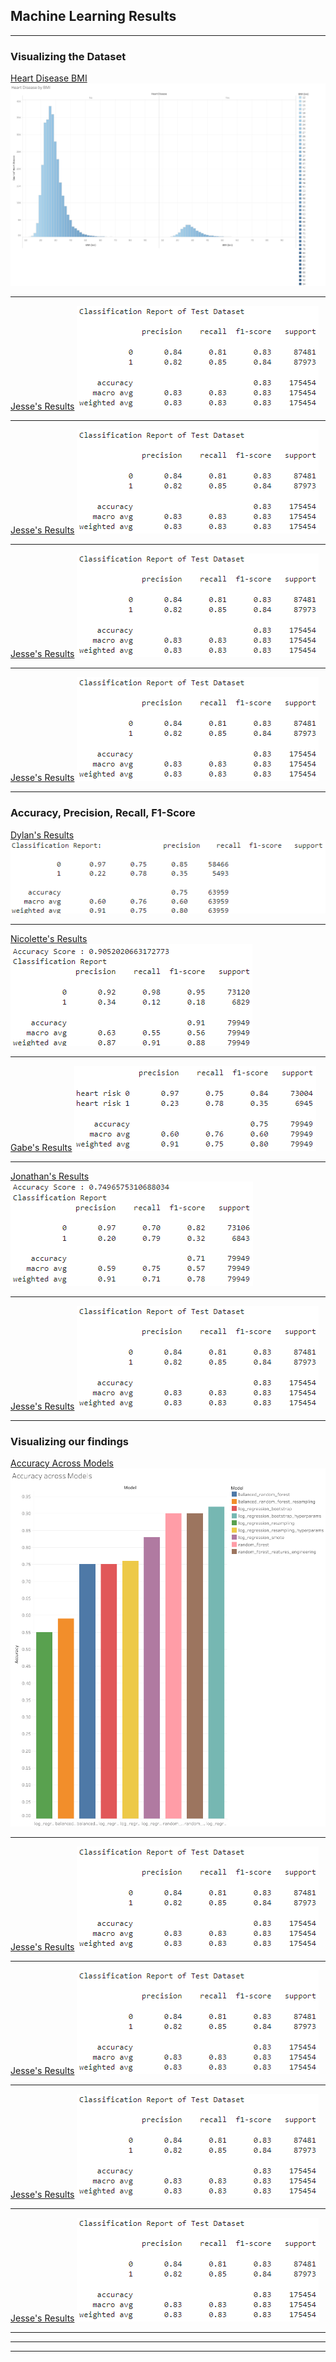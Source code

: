 ## Machine Learning Results

---
### Visualizing the Dataset

[Heart Disease BMI](http://example.com/)
<img src="images/Heart Disease BMI.png?raw=true"/>


---
[Jesse's Results](http://example.com/)
<img src="images/jesse_model.png?raw=true"/>


---
[Jesse's Results](http://example.com/)
<img src="images/jesse_model.png?raw=true"/>


---
[Jesse's Results](http://example.com/)
<img src="images/jesse_model.png?raw=true"/>


---
[Jesse's Results](http://example.com/)
<img src="images/jesse_model.png?raw=true"/>


---


### Accuracy, Precision, Recall, F1-Score

[Dylan's Results](/sample_page)
<img src="images/Dylan_model.png?raw=true"/>

---
[Nicolette's Results](/pdf/sample_presentation.pdf)
<img src="images/nicolette_model.png?raw=true"/>

---
[Gabe's Results](http://example.com/)
<img src="images/gabe_model.png?raw=true"/>

---
[Jonathan's Results](http://example.com/)
<img src="images/jonathan_model.png?raw=true"/>


---
[Jesse's Results](http://example.com/)
<img src="images/jesse_model.png?raw=true"/>


---

### Visualizing our findings

[Accuracy Across Models](http://example.com/)
<img src="images/Accuracy across Models.png?raw=true"/>


---
[Jesse's Results](http://example.com/)
<img src="images/jesse_model.png?raw=true"/>


---
[Jesse's Results](http://example.com/)
<img src="images/jesse_model.png?raw=true"/>


---
[Jesse's Results](http://example.com/)
<img src="images/jesse_model.png?raw=true"/>


---
[Jesse's Results](http://example.com/)
<img src="images/jesse_model.png?raw=true"/>


---


---




---

<!-- Remove above link if you don't want to attibute -->
